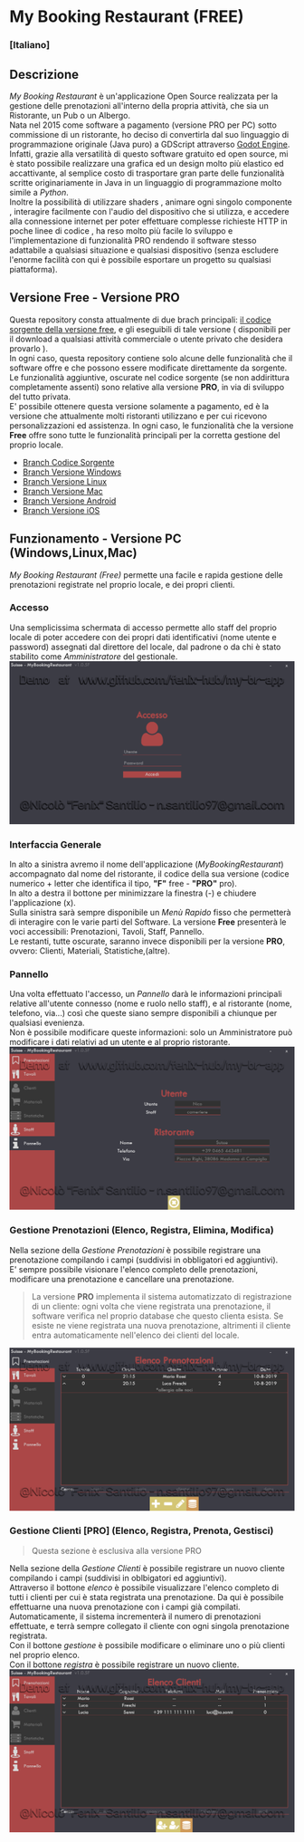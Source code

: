 # My Booking Restaurant (FREE)

### [Italiano]

## Descrizione

*My Booking Restaurant* è un'applicazione Open Source realizzata per la gestione delle prenotazioni all'interno della propria attività, che sia un Ristorante, un Pub o un Albergo.  
Nata nel 2015 come software a pagamento (versione PRO per PC) sotto commissione di un ristorante, ho deciso di convertirla dal suo linguaggio di programmazione originale (Java puro) a GDScript attraverso [Godot Engine](https://godotengine.org/).  
Infatti, grazie alla versatilità di questo software gratuito ed open source, mi è stato possibile realizzare una grafica ed un design molto più elastico ed accattivante, al semplice costo di trasportare gran parte delle funzionalità scritte originariamente in Java in un linguaggio di programmazione molto simile a *Python*.  
Inoltre la possibilità di utilizzare shaders , animare ogni singolo componente , interagire facilmente con l'audio del dispositivo che si utilizza, e accedere alla connessione internet per poter effettuare complesse richieste HTTP in poche linee di codice , ha reso molto più facile lo sviluppo e l'implementazione di funzionalità PRO rendendo il software stesso adattabile a qualsiasi situazione e qualsiasi dispositivo (senza escludere l'enorme facilità con qui è possibile esportare un progetto su qualsiasi piattaforma).  


## Versione Free - Versione PRO

Questa repository consta attualmente di due brach principali: [il codice sorgente della versione free](https://github.com/fenix-hub/my-br-app/tree/source-code), e gli eseguibili di tale versione ( disponibili per il download a qualsiasi attività commerciale o utente privato che desidera provarlo ).  
In ogni caso, questa repository contiene solo alcune delle funzionalità che il software offre e che possono essere modificate direttamente da sorgente.  
Le funzionalità aggiuntive, oscurate nel codice sorgente (se non addirittura completamente assenti) sono relative alla versione **PRO**, in via di sviluppo del tutto privata.  
E' possibile ottenere questa versione solamente a pagamento, ed è la versione che attualmente molti ristoranti utilizzano e per cui ricevono personalizzazioni ed assistenza.
In ogni caso, le funzionalità che la versione **Free** offre sono tutte le funzionalità principali per la corretta gestione del proprio locale.  
- [Branch Codice Sorgente](https://github.com/fenix-hub/my-br-app/source-code)  
- [Branch Versione Windows](https://github.com/fenix-hub/my-br-app/tree/windows-exe)  
- [Branch Versione Linux](https://github.com/fenix-hub/my-br-app/tree/linux)  
- [Branch Versione Mac](https://github.com/fenix-hub/my-br-app/tree/mac-app)  
- [Branch Versione Android](https://github.com/fenix-hub/my-br-app/tree/android-apk)  
- [Branch Versione iOS](https://github.com/fenix-hub/my-br-app/tree/ios)

## Funzionamento - Versione PC (Windows,Linux,Mac)

*My Booking Restaurant (Free)* permette una facile e rapida gestione delle prenotazioni registrate nel proprio locale, e dei propri clienti.  

### Accesso
Una semplicissima schermata di accesso permette allo staff del proprio locale di poter accedere con dei propri dati identificativi (nome utente e password) assegnati dal direttore del locale, dal padrone o da chi è stato stabilito come *Amministratore* del gestionale.
![Accesso](/SCREENSHOTS/accesso.png)


### Interfaccia Generale
In alto a sinistra avremo il nome dell'applicazione (*MyBookingRestaurant*) accompagnato dal nome del ristorante, il codice della sua versione (codice numerico + letter che identifica il tipo, **"F"** free - **"PRO"** pro).  
In alto a destra il bottone per minimizzare la finestra (-) e chiudere l'applicazione (x).  
Sulla sinistra sarà sempre disponibile un *Menù Rapido* fisso che permetterà di interagire con le varie parti del Software.
La versione **Free** presenterà le voci accessibili: Prenotazioni, Tavoli, Staff, Pannello.  
Le restanti, tutte oscurate, saranno invece disponibili per la versione **PRO**, ovvero: Clienti, Materiali, Statistiche,(altre).

### Pannello
Una volta effettuato l'accesso, un *Pannello* darà le informazioni principali relative all'utente connesso (nome e ruolo nello staff), e al ristorante (nome, telefono, via...) così che queste siano sempre disponibili a chiunque per qualsiasi evenienza.  
Non è possibile modificare queste informazioni:
solo un Amministratore può modificare i dati relativi ad un utente e al proprio ristorante.  
![Pannello](/SCREENSHOTS/pannello.png)

### Gestione Prenotazioni (Elenco, Registra, Elimina, Modifica)
Nella sezione della *Gestione Prenotazioni* è possibile registrare una prenotazione compilando i campi (suddivisi in obbligatori ed aggiuntivi).   
E' sempre possibile visionare l'elenco completo delle prenotazioni, modificare una prenotazione e cancellare una prenotazione.  
> La versione **PRO** implementa il sistema automatizzato di registrazione di un cliente: ogni volta che viene registrata una prenotazione, il software verifica nel proprio database che questo clienta esista. Se esiste ne viene registrata una nuova prenotazione, altrimenti il cliente entra automaticamente nell'elenco dei clienti del locale.  

![Prenotazioni](/SCREENSHOTS/prenotazioni.png)

### Gestione Clienti [PRO] (Elenco, Registra, Prenota, Gestisci)
> Questa sezione è esclusiva alla versione PRO

Nella sezione della *Gestione Clienti* è possibile registrare un nuovo cliente compilando i campi (suddivisi in oblbigatori ed aggiuntivi).  
Attraverso il bottone *elenco* è possibile visualizzare l'elenco completo di tutti i clienti per cui è stata registrata una prenotazione. Da qui è possibile effettuarne una nuova prenotazione con i campi già compilati. Automaticamente, il sistema incrementerà il numero di prenotazioni effettuate, e terrà sempre collegato il cliente con ogni singola prenotazione registrata.  
Con il bottone *gestione* è possibile modificare o eliminare uno o più clienti nel proprio elenco.  
Con il bottone *registra* è possibile registrare un nuovo cliente.  
![Clienti](/SCREENSHOTS/clienti.png)
